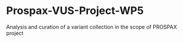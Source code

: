 # Prospax-VUS-Project-WP5
Analysis and curation of a variant collection in the scope of PROSPAX project
